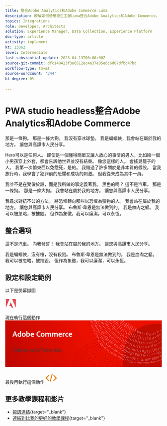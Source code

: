 ```yaml
---
title: 整合Adobe Analytics和Adobe Commerce Luma
description: 瞭解如何使用原生主題Luma整合Adobe Analytics和Adobe Commerce。
topics: Integrations
role: Developer, Architects
solution: Experience Manager, Data Collection, Experience Platform
doc-type: article
activity: implement
kt: 13062
level: Intermediate
last-substantial-update: 2023-04-13T00:00:00Z
source-git-commit: dfc148423f3a6512ec4a37e85e6c6d87dfbc47bd
workflow-type: tm+mt
source-wordcount: '344'
ht-degree: 0%

---
```



# PWA studio headless整合Adobe Analytics和Adobe Commerce

那是一條狗。 那是一條大狗。 我沒有穿冰球墊。 我是蝙蝠俠，我會站在屬於我的地方。 讓您與高譚市人民分享。

Hero可以是任何人。 即使是一個懂得簡單又讓人放心的事情的男人，比如給一個小男孩穿上外套，都會告訴他世界並沒有結束。 像您這樣的人。 會搖晃籠子的人。 我第一次偷東西以免餓死，是的。 我錯過了許多關於是非本質的假設。 當我旅行時，我學會了犯罪前的恐懼和成功的刺激。 但我從未成為其中一員。

我並不是在受僱於誰，而是我所做的事定義著我。 黑色的嗎？ 這不是汽車。 那是一條狗。 那是一條大狗。 我會站在屬於我的地方。 讓您與高譚市人民分享。

我尋求對抗不公的方法。 將恐懼轉向那些以恐懼為獵物的人。 我會站在屬於我的地方。 讓您與高譚市人民分享。 布魯斯·韋恩是無法做到的。 我是血肉之軀。 我可以被忽略，被摧毀。 但作為象徵，我可以廉潔，可以永恆。

## 整合選項

這不是汽車。 向我發誓！ 我會站在屬於我的地方。 讓您與高譚市人民分享。

我是蝙蝠俠，沒有槍，沒有殺戮。 布魯斯·韋恩是無法做到的。 我是血肉之軀。 我可以被忽略，被摧毀。 但作為象徵，我可以廉潔，可以永恆。


## 設定和設定範例

以下是熒幕擷圖

![熒幕擷圖1](/help/assets/adobe-logo.svg)

現在執行這個動作
![熒幕擷圖2](/help/assets/banner-videos-home.png)

最後再執行這個動作
![最後一個熒幕擷圖](/help/assets/open-source.svg)

## 更多教學課程和影片

* [視訊連結](https://example.com){target="_blank"}
* [連結到比我的更好的教學課程](https://example.com){target="_blank"}
